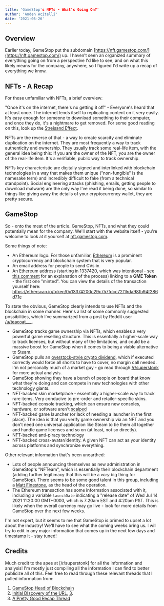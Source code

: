 ```yaml
---
title: 'GameStop's NFTs - What's Going On?'
author: 'Anden Acitelli'
date: '2021-05-26'
---
```


## Overview
Earlier today, GameStop put the subdomain [https://nft.gamestop.com/](https://nft.gamestop.com/) up. I haven't seen an organized summary of everything going on from a perspective I'd like to see, and on what this likely means for the company, anywhere, so I figured I'd write up a recap of everything we know. 

## NFTs - A Recap
For those unfamiliar with NFTs, a brief overview: 

"Once it's on the internet, there's no getting it off" - Everyone's heard that at least once. The internet lends itself to replicating content on it very easily. It's easy enough for someone to download something to their computer, and once they do, it's a nightmare to get removed. For some good reading on this, look up the [Streisand Effect](https://en.wikipedia.org/wiki/Streisand_effect). 

NFTs are the reverse of that - a way to create scarcity and eliminate duplication on the internet. They are most frequently a way to track authenticity and ownership. They usually track some real-life item, with the general idea being this: If you are the owner of the NFT, you are the owner of the real-life item. It's a verifiable, public way to track ownership.

NFTs key characteristic are digitally signed and interlinked with blockchain technologies in a way that makes them unique ("non-fungible" is the namesake term) and incredibly difficult to fake (from a technical standpoint). Social engineering attacks (phishing, emails, getting people to download malware) are the only way I've read it being done, so similar to things like giving away the details of your cryptocurrency wallet, they are pretty secure. 

## GameStop 
So - onto the meat of the article. GameStop, NFTs, and what they could potentially mean for the company. We'll start with the website itself - you're welcome to look at it yourself at [nft.gamestop.com](nft.gamestop.com). 

Some things of note: 
- An Ethereum logo. For those unfamiliar, [Ethereum](https://ethereum.org/en/) is a prominent cryptocurrency and blockchain system that is very popular. 
- An email address for people to send CVs in. 
- An Ethereum address (starting in 1337420, which was intentional - see [this comment](https://www.reddit.com/r/Superstonk/comments/nky0n0/gamestop_has_an_nft_website_setup/gzfur0k?utm_source=share&utm_medium=web2x&context=3) for an explanation of the process) linking to a **GME Token** - the first one "minted". You can view the details of the transaction yourself here: https://etherscan.io/token/0x13374200c29c757fdcc72f15da98fb94f286d71e

To state the obvious, GameStop clearly intends to use NFTs and the blockchain in some manner. Here's a list of some commonly suggested possibilities, which I've summarized from a post by Reddit user [/u/teacoat___](reddit.com/u/teacoat___).
- GameStop tracks game ownership via NFTs, which enables a very powerful game reselling structure. This is essentially a higher-scale way to track licenses, but without many of the limitations, and could be a massive boost for GameStop when it comes to being a viable alternative to Steam. 
- GameStop pulls an [overstock-style crypto dividend](https://www.marketwatch.com/story/overstock-founder-tried-to-squeeze-short-sellers-then-sold-out-when-the-sec-cracked-down-2019-09-19), which if executed correctly would force all shorts to have to cover, no margin call needed. I'm not personally much of a market guy - go read through [/r/superstonk](reddit.com/r/superstonk) for more actual analysis. 
- GameStop showing they have a bunch of people on board that know what they're doing and can compete in new technologies with other technology giants.
- NFT-backed skin marketplace - essentially a higher-scale way to track rare items. Very conducive to pre-order and retailer-specific skins.
- NFT-backed console tracking, which can ensure new consoles, hardware, or software aren't [scalped](https://www.investopedia.com/articles/trading/05/scalping.asp)
- NFT-backed game launcher (or lack of needing a launcher in the first place). The idea is that you verify game ownership via an NFT and you don't need one universal application like Steam to tie them all together and handle game licenses and so on (at least, not so directly). 
- NFT-backed anti-piracy technology 
- NFT-backed cross-avatar/identity. A given NFT can act as your identity across platforms and synchronize everything. 

Other relevant information that's been unearthed: 
- Lots of people announcing themselves as new administration in GameStop's "NFTeam", which is essentially their blockchain department (adding further legitimacy that this will be a *very* big thing for GameStop). There seems to be some good talent in this group, including a [Matt Finestone](https://twitter.com/finestonematt/status/1397309790964047872?s=19), as the head of the operation. 
- The Ethereum transaction has some information associated with it, including a variable `launchDate` indicating a "release date" of Wed Jul 14 2021 11:20:00 GMT+0000, which is 7:20am EST and 4:20am PST. This is likely when the overall currency may go live - look for more details from GameStop over the next few weeks. 

I'm not expert, but it seems to me that GameStop is primed to upset a lot about the industry! We'll have to see what the coming weeks bring us. I will try to edit in any major information that comes up in the next few days and timestamp it - stay tuned! 

## Credits 
Much credit to the apes at [/r/superstonk] for all the information and analysis! I'm mostly just compiling all the information I can find to better publicize all of this. Feel free to read through these relevant threads that I pulled information from: 
1. [GameStop Head of Blockchain](https://www.reddit.com/r/Superstonk/comments/nl51li/matt_finestone_head_of_blockchain_at_gamestop/)
2. [Initial DIscovery of the URL](https://www.reddit.com/r/Superstonk/comments/nkxrhe/umm_guys_i_think_i_just_found_something/), [3](https://www.reddit.com/r/Superstonk/comments/nl0lk1/gme_token_info/). 
3. [A Pretty Good Recap Thread](https://www.reddit.com/r/Superstonk/comments/nl0lk1/gme_token_info/)